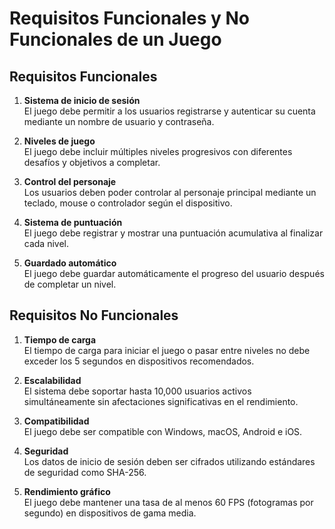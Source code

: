 # Requisitos Funcionales y No Funcionales de un Juego

## Requisitos Funcionales
1. **Sistema de inicio de sesión**  
   El juego debe permitir a los usuarios registrarse y autenticar su cuenta mediante un nombre de usuario y contraseña.

2. **Niveles de juego**  
   El juego debe incluir múltiples niveles progresivos con diferentes desafíos y objetivos a completar.

3. **Control del personaje**  
   Los usuarios deben poder controlar al personaje principal mediante un teclado, mouse o controlador según el dispositivo.

4. **Sistema de puntuación**  
   El juego debe registrar y mostrar una puntuación acumulativa al finalizar cada nivel.

5. **Guardado automático**  
   El juego debe guardar automáticamente el progreso del usuario después de completar un nivel.

## Requisitos No Funcionales
1. **Tiempo de carga**  
   El tiempo de carga para iniciar el juego o pasar entre niveles no debe exceder los 5 segundos en dispositivos recomendados.

2. **Escalabilidad**  
   El sistema debe soportar hasta 10,000 usuarios activos simultáneamente sin afectaciones significativas en el rendimiento.

3. **Compatibilidad**  
   El juego debe ser compatible con Windows, macOS, Android e iOS.

4. **Seguridad**  
   Los datos de inicio de sesión deben ser cifrados utilizando estándares de seguridad como SHA-256.

5. **Rendimiento gráfico**  
   El juego debe mantener una tasa de al menos 60 FPS (fotogramas por segundo) en dispositivos de gama media.
